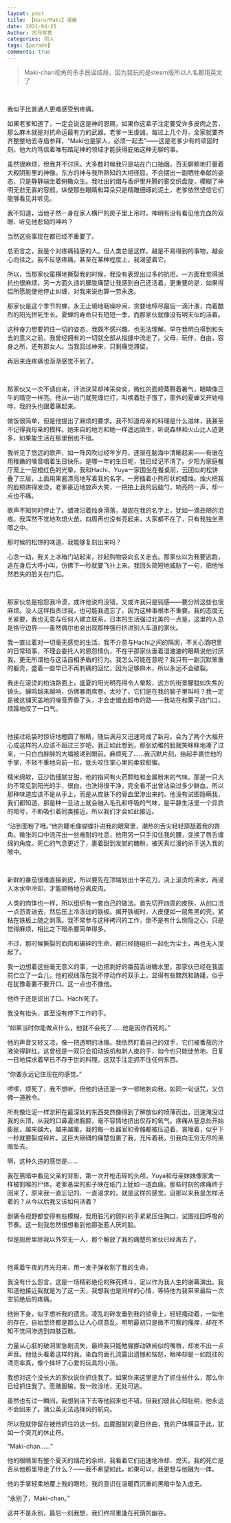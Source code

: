 ```yaml
---
layout: post
title: 【Haru/Maki】渴痛
date: 2021-04-25
Author: 司马写意
categories: 同人
tags: [parade]
comments: true
---
```


> Maki-chan视角的杀手民谣结局，因为我玩的是steam版所以人名都用英文了

<br />

我似乎比普通人更难感受到疼痛。

如果老爹知道了，一定会说这是神的恩赐，如果你这辈子注定要受许多皮肉之苦，那么麻木就是对抗命运最有力的武器。老爹一生虔诚，每过上几个月，全家就要齐齐整整地去寺庙参拜，“Maki也是家人，必须一起去”——这是老爹少有的顽固时刻。他大约笃信着唯有踏足神的领域才能获得庇佑这种无聊的事。

虽然很麻烦，但我并不讨厌。大多数时候我只是站在门口抽烟，百无聊赖地打量着大殿阴影里的神像。东方的神与我所熟知的大相径庭，不会摆出一副牺牲奉献的姿态，只是静静端坐着俯瞰众生。我吐出的烟与香炉里升腾的雾交织盘旋，模糊了神明无悲无喜的容颜。纵使那些眼睛和耳朵只是精雕细琢的泥土，老爹依然坚信它们能够看见并听见。

我不知道，当他孑然一身在家人横尸的房子里上吊时，神明有没有看见他充血的双眼、听见他悲恸的呻吟？

当然这些事现在都已经不重要了。

总而言之，我是个对疼痛钝感的人。但人类总是这样，越是不易得到的事物，越会心向往之。我不反感疼痛，甚至在某种程度上，我渴望着它。

所以，当那家伙蛮横地撕裂我的时候，我没有表现出过多的抗拒。一方面我觉得抵抗也很麻烦，另一方面久违的朦胧痛楚让我感到自己还活着。更重要的是，如果得偿所愿能使他停止纠缠，对我来说也算一劳永逸。

那家伙是这个季节的蝉，永无止境地聒噪吵闹，贪婪地榨尽最后一滴汁液，向着酷烈的阳光拼死生长。夏蝉的寿命只有短短一季，而那家伙就像没有明天似的活着。

这种奋力想要抓住一切的姿态，我既不感兴趣，也无法理解。早在我明白得到和失去的意义之前，我曾经拥有的一切就全部从指缝中流走了。父母，玩伴，自由，容身之所，还有那女人。当我回过神来，只剩痛觉滞留。

再后来连疼痛也渐渐感觉不到了。

<br />

那家伙又一次不请自来，汗流浃背却神采奕奕，微红的面颊蒸腾着暑气，眼睛像正午的晴空一样亮。他从一进门就死缠烂打，叫唤着肚子饿了，窗外的夏蝉又开始喧哗，我的头也跟着痛起来。

做饭很简单，但是他提出了麻烦的要求。我不知道母亲的料理是什么滋味，我甚至不记得我母亲的模样。她来自的地方和她一样遥远陌生，听说森林和火山比人迹更多，如果能生活在那里倒也不错。

我听见了悠远的歌声，如一阵风吹过经年岁月，逐渐在脑海中清晰起来——有谁在用稚嫩的嗓音唱着生日快乐。是哪一年的生日呢，我已经记不清了。夕阳为家庭餐厅笼上一层橙红色的光晕，我和Hachi、Yuya一家围坐在餐桌前，云团似的松饼叠了三层，上面用果酱漂亮地写着我的名字，一旁插着小熊形状的蜡烛。烛火把我的脸颊烘得发烫，老爹豪迈地放声大笑，一把拍上我的后脑勺，响亮的一声，却一点也不痛。

歌声不知何时停止了。蜡液沿着烛身滑落，凝固在我的名字上，犹如一滴丑陋的泪痕。我浑然不觉地吹熄火苗，四周再也没有亮起来，大家都不在了，只有我独坐黑暗之中。

那时候的松饼的味道，我能够复刻出来吗？

心念一动，我关上冰箱门站起来，抄起购物袋向玄关走去。那家伙以为我要逃跑，追在身后大呼小叫，仿佛下一秒就要飞扑上来。我回头简短地威胁了一句，把他怅然若失的脸关在门后。

<br />

那家伙总是抱怨我冷漠，或许他说的没错，又或许我只是钝感——要分辨这些也很麻烦。没人这样指责过我，也可能我遗忘了，因为这种事根本不重要。我的态度无关紧要，我也无意与任何人建立联系，日本的生活强过北美的一点是，这里的人总是恪守边界——虽然偶尔也会出现那种强行挤进别人车道的家伙。

我一直过着对一切毫无感觉的生活。我不介意与Hachi之间的隔阂，不关心酒吧里的日常琐事，不理会委托人的恩怨情仇，不在乎那家伙垂着湿漉漉的眼睛说他讨厌我，更无所谓他与这话自相矛盾的行为。我怎么可能在意呢？我只有一副沉默笨重的躯壳，盛着一些早已不再刺痛的回忆，因为足够麻木，所以永远不会破裂。

我走在滚烫的柏油路面上，盛夏的阳光明亮得令人晕眩，远方的街景朦胧如失焦的镜头。蝉鸣越来越响，仿佛暴雨席卷。太吵了，它们是在我的脑子里叫吗？我一定是被这铺天盖地的噪音弄昏了头，才会走错去超市的路——我站在和菓子店门口，烦躁地叹了一口气。

<br />

他接过纸袋时惊讶地瞪圆了眼睛，随后满月又迅速弯成了新月。会为了两个大福开心成这样的人应该不超过三岁吧，我正如此想到，那张幼稚的脸就笑眯眯地凑了过来，一只白白胖胖的大福被递到眼前。麻烦死了……我沉默片刻，抬起手裹住他的手掌，不轻不重地向前一拉，低头咬住掌心里的柔软甜蜜。

糯米绵软，豆沙馅细腻甘甜，他的指间有火药颗粒和金属粉末的气味。那是一只大约不常见到阳光的手，很白，也洗得很干净，完全看不出曾沾染过多少鲜血，所以那种味道应该不是从手上，而是从皮肤下的骨血里渗出来的。他没有试图隐瞒我，我们都知道，那是种一旦沾上就会融入毛孔和呼吸的气味，是平静生活里一个异质的暗号，不断吸引着同类接近。所以我们才会如此接近。

“沾到面粉了哦。”他的睫毛像蝴蝶扑进我的眼窝里，潮热的舌尖轻轻舔舐着我的唇角。微张的口中流泻出一丝难耐的吐息，他用另一只手扣住我的腰，变换了唇舌缠绵的角度。死亡的气息更近了，裹着甜到发腻的糖粉，被天真烂漫的杀手送入我的喉中。

<br />

新鲜的番茄很难直接剥皮，所以要先在顶端划出十字花刀，浇上滚烫的沸水，再浸入冰水中冷却，才能顺畅地分离皮肉。

人类的肉体也一样，所以组织有一套自己的做法。首先切开四周的皮肤，从创口浇一点沥青进去，然后压上冷冻过的铁板。揭开铁板时，人皮便如一层焦黑的壳，紧粘在铁板上随之剥落。我不常参与这种拷问的工作，倒不是有什么恻隐之心，只是觉得麻烦，相比之下暗杀要简单得多。

不过，那时候撕裂的血肉和碾碎的生命，都已经随组织一起化为尘土，再也无人提起了。

我一边想着这些毫无意义的事，一边把剥好的番茄丢进糖水里。那家伙已经在我面前伫立了一会儿，他的视线落在我不停动作的双手上，显得有些黯然和踌躇，似乎在犹豫着要不要开口。这一点也不像他。

他终于还是说出了口。Hachi死了。

我没有抬头，甚至没有停下工作的手。

“如果当时你能做点什么，他就不会死了……他是因你而死的。”

他的声音又轻又凉，像一把透明的冰锥。我依然盯着自己的双手，它们被番茄的汁液染得鲜红。这曾经是一双只会扣动扳机和剥人皮的手，如今也只能徒劳地、日复一日地探求着早已不存于世的料理。这双手注定抓不住任何东西。

“你要永远记住现在的感觉。”

啰嗦，烦死了，我不想听。但他的话还是一字一顿地刺向我，如同一句诅咒，又仿佛一道赦令。

所有像烂泥一样淤积在最深处的东西突然像得到了解放似的喷薄而出，迅速淹没过我的头顶，从我的口鼻灌进胸腔，毫不容情地挤出仅存的氧气。疼痛从窒息处开始膨胀，越来越大，越来越重，我的每一处器官和骨骼都被压迫着，哀嚎着，似乎下一秒就要裂成碎片。这巨大磅礴的痛楚包裹了我，充斥着我，引我向无穷无尽的黑暗坠去。

啊，这种久违的感觉是……

我在黑暗中看见父亲的背影，第一次开枪击碎的头颅，Yuya和母亲妹妹像家禽一样被割喉的尸体，老爹悬梁的影子映在纸门上犹如一道血痕。那些时刻的疼痛终于回来了，原来我一直忘记的、一直渴求的，就是这样的感觉。自那以来我是怎样活着的？从今以后我又该如何活着？

剧痛令视野都变得有些模糊，我用脏污的颤抖的手紧紧压住胸口，试图找回呼吸的节奏。这一刻我忽然很想看到他那张惹人厌的脸。

但是厨房里除我以外空无一人，那个解放了我的痛楚的家伙已经离去了。

<br />

他乘着午夜的月光归来，用一发子弹收割了我的生命。

我没有什么怨言，这是一场精彩绝伦的殊死搏斗，足以作为我人生的谢幕演出。我知道他接近我就是为了这一天，我想我也是同样的心情，等待他为我带来最后一次空前绝后的疼痛。

他俯下身，似乎想听我的遗言。凌乱的碎发垂到我的锁骨上，轻轻搔动着，一如他的存在，自始至终都是那么让人心烦意乱。明明最初只是微不可察的瘙痒，却在不知不觉间渗透到四肢百骸。

力量从心脏的破洞里急剧流失，最终我只能勉强挪动铁闸似的嘴唇，却发不出一点声音。他低头看着这样的我，染血的面孔流露出遗憾和恼怒，眼神却是一如既往的清亮率真，像个摔坏了心爱的玩具的小孩。

我想对这个没长大的家伙说你抓住我了。如果你来这里是为了抓住些什么，那么你已经抓住我了。愿赌服输，我一败涂地，无处可逃。

虽然也有过一瞬间，我想到活下去等他回来也不错，但我们彼此心知肚明，他永远不会回来了。蒲公英无法选择风的航向。

所以我就停留在被他抓住的这一刻。血腥甜腻的夏日终曲，我的尸体横亘于此，犹如一个突兀的休止符。

“Maki-chan……”

他的眼睛里有整个夏天的烟花的余烬，我看着它们迅速地冷却、熄灭。我的死亡是否从他那里带走了什么？——我不希望如此。如果可以，我更想与他融为一体。

他的手掌轻柔地覆上我的眼睑，我的意识在温暖而沉重的黑暗中坠入虚无。

“永别了，Maki-chan。”

这并不是永别，最后一刻我想，我们终将重逢在死荫的幽谷。

